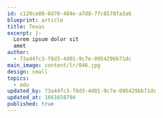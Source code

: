 ```yaml
---
id: c120ce88-0d70-484e-a7d8-7fc8578fa3a6
blueprint: article
title: Texas
excerpt: |-
  Lorem ipsum dolor sit
  amet
author:
  - 73a44fc3-f8d3-4d01-9c7e-095429bb71dc
main_image: content/lr/046.jpg
design: small
topics:
  - edu
updated_by: 73a44fc3-f8d3-4d01-9c7e-095429bb71dc
updated_at: 1661658794
published: true
---
```

